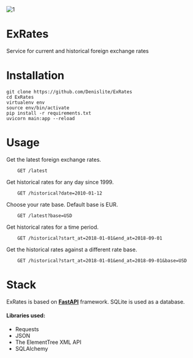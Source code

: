 ![1](https://user-images.githubusercontent.com/71836579/122655540-b2fbaf00-d15b-11eb-858a-6f81d56f079a.png)
# ExRates
Service for current and historical foreign exchange rates
# Installation
```
git clone https://github.com/Denislite/ExRates
cd ExRates
virtualenv env
source env/bin/activate
pip install -r requirements.txt
uvicorn main:app --reload
```
# Usage
Get the latest foreign exchange rates.
```http
    GET /latest 
```
Get historical rates for any day since 1999.
```http
    GET /historical?date=2010-01-12
```
Choose your rate base. Default base is EUR.
```http
    GET /latest?base=USD
```
Get historical rates for a time period.
```http
    GET /historical?start_at=2018-01-01&end_at=2018-09-01
```
Get the historical rates against a different rate base.
```http
    GET /historical?start_at=2018-01-01&end_at=2018-09-01&base=USD
```
# Stack
ExRates is based on <a href="https://fastapi.tiangolo.com" class="external-link" target="_blank">**FastAPI**</a> framework. SQLite is used as a database.
#### Libraries used:
- Requests
- JSON
- The ElementTree XML API
- SQLAlchemy
